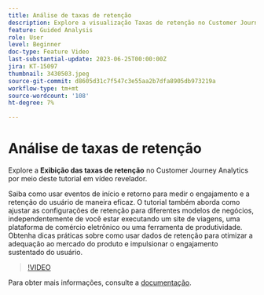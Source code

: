 ```yaml
---
title: Análise de taxas de retenção
description: Explore a visualização Taxas de retenção no Customer Journey Analytics. Saiba como usar eventos de início e retorno para medir o engajamento e a retenção do usuário de maneira eficaz.
feature: Guided Analysis
role: User
level: Beginner
doc-type: Feature Video
last-substantial-update: 2023-06-25T00:00:00Z
jira: KT-15097
thumbnail: 3430503.jpeg
source-git-commit: d8605d31c7f547c3e55aa2b7dfa8905db973219a
workflow-type: tm+mt
source-wordcount: '108'
ht-degree: 7%

---
```


# Análise de taxas de retenção

Explore a **Exibição das taxas de retenção** no Customer Journey Analytics por meio deste tutorial em vídeo revelador.

Saiba como usar eventos de início e retorno para medir o engajamento e a retenção do usuário de maneira eficaz. O tutorial também aborda como ajustar as configurações de retenção para diferentes modelos de negócios, independentemente de você estar executando um site de viagens, uma plataforma de comércio eletrônico ou uma ferramenta de produtividade. Obtenha dicas práticas sobre como usar dados de retenção para otimizar a adequação ao mercado do produto e impulsionar o engajamento sustentado do usuário.

>[!VIDEO](https://video.tv.adobe.com/v/3430503/?learn=on)

Para obter mais informações, consulte a [documentação](https://experienceleague.adobe.com/pt-br/docs/analytics-platform/using/guided-analysis/retention/retention-rates).
